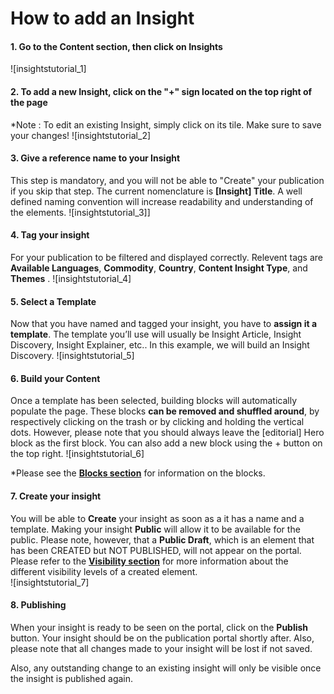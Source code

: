# How to add an Insight

#### 1. Go to the Content section, then click on Insights
![insightstutorial_1]

#### 2. To add a new Insight, click on the "+" sign located on the top right of the page
*Note : To edit an existing Insight, simply click on its tile. Make sure to save your changes!
![insightstutorial_2]

#### 3. Give a reference name to your Insight
This step is mandatory, and you will not be able to "Create" your publication if you skip that step. The current nomenclature is **[Insight] Title**. A well defined naming convention will increase readability and understanding of the elements.
![insightstutorial_3]]

#### 4. Tag your insight
For your publication to be filtered and displayed correctly. Relevent tags are **Available Languages**, **Commodity**, **Country**, **Content Insight Type**, and **Themes** . 
![insightstutorial_4]

#### 5. Select a Template
Now that you have named and tagged your insight, you have to **assign it a template**.
The template you’ll use will usually be Insight Article, Insight Discovery, Insight Explainer, etc..
In this example, we will build an Insight Discovery.
![insightstutorial_5]

#### 6. Build your Content
Once a template has been selected, building blocks will automatically populate the page. 
These blocks **can be removed and shuffled around**, by respectively clicking on the trash or by clicking and holding the vertical dots. 
However, please note that you should always leave the [editorial] Hero block as the first block.
You can also add a new block using the + button on the top right. 
![insightstutorial_6]


*Please see the **[Blocks section](/docs/templates/blocks/index)** for information on the blocks.


#### 7. Create your insight
You will be able to **Create** your insight as soon as a it has a name and a template. Making your insight **Public** will allow it to be available for the public. Please note, however, that a **Public Draft**, which is an element that has been CREATED but NOT PUBLISHED, will not appear on the portal. Please refer to the **[Visibility section](/docs/visibility/index)** for more information about the different visibility levels of a created element.  
![insightstutorial_7]

#### 8. Publishing 
When your insight is ready to be seen on the portal, click on the **Publish** button. Your insight should be on the publication portal shortly after. Also, please note that all changes made to your insight will be lost if not saved. 

Also, any outstanding change to an existing insight will only be visible once the insight is published again.
